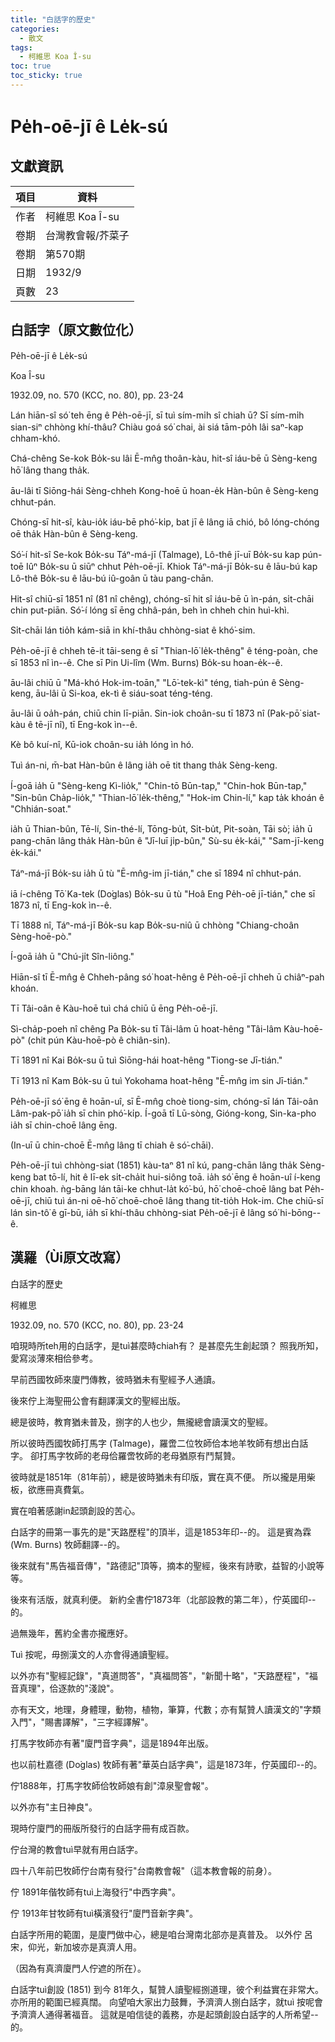 ```yaml
---
title: "白話字的歷史"
categories:
  - 散文
tags:
  - 柯維思 Koa Î-su
toc: true
toc_sticky: true
---
```


# Pe̍h-oē-jī ê Le̍k-sú

## 文獻資訊

| 項目 | 資料 |
|---|---|
| 作者 | 柯維思 Koa Î-su |
| 卷期 | 台灣教會報/芥菜子 |
| 卷期 | 第570期 |
| 日期 | 1932/9 |
| 頁數 | 23 |

## 白話字（原文數位化）

Pe̍h-oē-jī ê Le̍k-sú

Koa Î-su

1932.09, no. 570 (KCC, no. 80), pp. 23-24

Lán hiān-sî só͘ teh ēng ê Pe̍h-oē-jī, sī tuì sím-mi̍h sî chiah ū? Sī sím-mi̍h sian-siⁿ chhòng khí-thâu? Chiàu goá só͘ chai, ài siá tām-po̍h lâi saⁿ-kap chham-khó.

Chá-chêng Se-kok Bo̍k-su lâi Ē-mn̂g thoân-kàu, hit-sî iáu-bē ū Sèng-keng hō͘ lâng thang tha̍k.

āu-lâi tī Siōng-hái Sèng-chheh Kong-hoē ū hoan-e̍k Hàn-bûn ê Sèng-keng chhut-pán.

Chóng-sī hit-sî, kàu-io̍k iáu-bē phó͘-ki̍p, bat jī ê lâng iā chió, bô lóng-chóng oē tha̍k Hàn-bûn ê Sèng-keng.

Só͘-í hit-sî Se-kok Bo̍k-su Táⁿ-má-jī (Talmage), Lô-thê jī-uī Bo̍k-su kap pún-toē Iûⁿ Bo̍k-su ū siūⁿ chhut Pe̍h-oē-jī. Khiok Táⁿ-má-jī Bo̍k-su ê lāu-bú kap Lô-thê Bo̍k-su ê lāu-bú iû-goân ū tàu pang-chān.

Hit-sî chiū-sī 1851 nî (81 nî chêng), chóng-sī hit sî iáu-bē ū ìn-pán, si̍t-chāi chin put-piān. Só͘-í lóng sī ēng chhâ-pán, beh ìn chheh chin huì-khì.

Si̍t-chāi lán tio̍h kám-siā in khí-thâu chhòng-siat ê khó͘-sim.

Pe̍h-oē-jī ê chheh tē-it tāi-seng ê sī "Thian-lō͘ le̍k-thêng" ê téng-poàn, che sī 1853 nî ìn--ê. Che sī Pin Ui-lîm (Wm. Burns) Bo̍k-su hoan-e̍k--ê.

āu-lâi chiū ū "Má-khó Hok-im-toān," "Lō͘-tek-kì" téng, tiah-pún ê Sèng-keng, āu-lâi ū Si-koa, ek-tì ê siáu-soat téng-téng.

āu-lâi ū oa̍h-pán, chiū chin lī-piān. Sin-iok choân-su tī 1873 nî (Pak-pō͘ siat-kàu ê tē-jī nî), tī Eng-kok ìn--ê.

Kè bô kuí-nî, Kū-iok choân-su ia̍h lóng ìn hó.

Tuì án-ni, m̄-bat Hàn-bûn ê lâng ia̍h oē tit thang tha̍k Sèng-keng.

Í-goā ia̍h ū "Sèng-keng Kì-lio̍k," "Chin-tō Būn-tap," "Chin-hok Būn-tap," "Sin-bûn Cha̍p-lio̍k," "Thian-lō͘ le̍k-thêng," "Hok-im Chin-lí," kap ta̍k khoán ê "Chhián-soat."

ia̍h ū Thian-bûn, Tē-lí, Sin-thé-lí, Tōng-bu̍t, Si̍t-bu̍t, Pit-soàn, Tāi sò͘; ia̍h ū pang-chān lâng tha̍k Hàn-bûn ê "Jī-luī ji̍p-bûn," Sù-su e̍k-kái," "Sam-jī-keng e̍k-kái."

Táⁿ-má-jī Bo̍k-su ia̍h ū tù "Ē-mn̂g-im jī-tián," che sī 1894 nî chhut-pán.

iā í-chêng Tō͘ Ka-tek (Do͘glas) Bo̍k-su ū tù "Hoâ Eng Pe̍h-oē jī-tián," che sī 1873 nî, tī Eng-kok ìn--ê.

Tī 1888 nî, Táⁿ-má-jī Bo̍k-su kap Bo̍k-su-niû ū chhòng "Chiang-choân Sèng-hoē-pò."

Í-goā ia̍h ū "Chú-ji̍t Sîn-liông."

Hiān-sî tī Ē-mn̂g ê Chheh-pâng só͘ hoat-hêng ê Pe̍h-oē-jī chheh ū chiâⁿ-pah khoán.

Tī Tâi-oân ê Kàu-hoē tuì chá chiū ū ēng Pe̍h-oē-jī.

Sì-cha̍p-poeh nî chêng Pa Bo̍k-su tī Tâi-lâm ū hoat-hêng "Tâi-lâm Kàu-hoē-pò" (chit pún Kàu-hoē-pò ê chiân-sin).

Tī 1891 nî Kai Bo̍k-su ū tuì Siōng-hái hoat-hêng "Tiong-se Jī-tián."

Tī 1913 nî Kam Bo̍k-su ū tuì Yokohama hoat-hêng "Ē-mn̂g im sin Jī-tián."

Pe̍h-oē-jī só͘ ēng ê hoān-uî, sī Ē-mn̂g choè tiong-sim, chóng-sī lán Tâi-oân Lâm-pak-pō͘ ia̍h sī chin phó͘-ki̍p. Í-goā tī Lū-sòng, Gióng-kong, Sin-ka-pho ia̍h sī chin-choē lâng ēng.

(In-uī ū chin-choē Ē-mn̂g lâng tī chiah ê só͘-chāi).

Pe̍h-oē-jī tuì chhòng-siat (1851) kàu-taⁿ 81 nî kú, pang-chān lâng tha̍k Sèng-keng bat tō-lí, hit ê lī-ek si̍t-cha̍it hui-siông toā. ia̍h só͘ ēng ê hoān-uî í-keng chin khoah. ǹg-bāng lán tāi-ke chhut-la̍t kó͘-bú, hō͘ choē-choē lâng bat Pe̍h-oē-jī, chiū tuì án-ni oē-hō͘ choē-choē lâng thang tit-tio̍h Hok-im. Che chiū-sī lán sìn-tô͘ ê gī-bū, ia̍h sī khí-thâu chhòng-siat Pe̍h-oē-jī ê lâng só͘ hi-bōng--ê.

## 漢羅（Ùi原文改寫）

白話字的歷史

柯維思

1932.09, no. 570 (KCC, no. 80), pp. 23-24

咱現時所teh用的白話字，是tuì甚麼時chiah有？ 是甚麼先生創起頭？ 照我所知，愛寫淡薄來相佮參考。

早前西國牧師來廈門傳教，彼時猶未有聖經予人通讀。

後來佇上海聖冊公會有翻譯漢文的聖經出版。

總是彼時，教育猶未普及，捌字的人也少，無攏總會讀漢文的聖經。

所以彼時西國牧師打馬字 (Talmage)，羅啻二位牧師佮本地羊牧師有想出白話字。 卻打馬字牧師的老母佮羅啻牧師的老母猶原有鬥幫贊。

彼時就是1851年（81年前），總是彼時猶未有印版，實在真不便。 所以攏是用柴板，欲應冊真費氣。

實在咱著感謝in起頭創設的苦心。

白話字的冊第一事先的是"天路歷程"的頂半，這是1853年印--的。 這是賓為霖 (Wm. Burns) 牧師翻譯--的。

後來就有"馬告福音傳"，"路德記"頂等，摘本的聖經，後來有詩歌，益智的小說等等。

後來有活版，就真利便。 新約全書佇1873年（北部設教的第二年），佇英國印--的。

過無幾年，舊約全書亦攏應好。

Tuì 按呢，毋捌漢文的人亦會得通讀聖經。

以外亦有"聖經記錄"，"真道問答"，"真福問答"，"新聞十略"，"天路歷程"，"福音真理"，佮逐款的"淺說"。

亦有天文，地理，身體理，動物，植物，筆算，代數；亦有幫贊人讀漢文的"字類入門"，"賜書譯解"，"三字經譯解"。

打馬字牧師亦有著"廈門音字典"，這是1894年出版。

也以前杜嘉德 (Do͘glas) 牧師有著"華英白話字典"，這是1873年，佇英國印--的。

佇1888年，打馬字牧師佮牧師娘有創"漳泉聖會報"。

以外亦有"主日神良"。

現時佇廈門的冊版所發行的白話字冊有成百款。

佇台灣的教會tuì早就有用白話字。

四十八年前巴牧師佇台南有發行"台南教會報"（這本教會報的前身）。

佇 1891年偕牧師有tuì上海發行"中西字典"。

佇 1913年甘牧師有tuì橫濱發行"廈門音新字典"。

白話字所用的範圍，是廈門做中心，總是咱台灣南北部亦是真普及。 以外佇 呂宋，仰光，新加坡亦是真濟人用。

（因為有真濟廈門人佇遮的所在）。

白話字tuì創設 (1851) 到今 81年久，幫贊人讀聖經捌道理，彼个利益實在非常大。 亦所用的範圍已經真闊。 向望咱大家出力鼓舞，予濟濟人捌白話字，就tuì 按呢會予濟濟人通得著福音。 這就是咱信徒的義務，亦是起頭創設白話字的人所希望--的。
